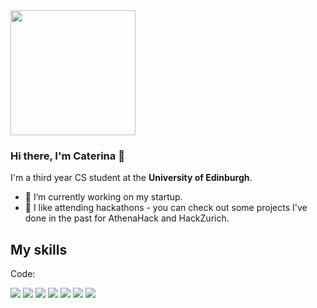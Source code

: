 <img src="https://images.squarespace-cdn.com/content/v1/5ad2754d75f9eeb22cb26028/1566715705847-O82KZ2V95UQCVKXQWZ0A/light+pink+banner-03.jpg?format=2500w" height="200px"/>

### Hi there, I'm Caterina 👋

I'm a third year CS student at the **University of Edinburgh**.

- 🔭 I’m currently working on my startup.
- 🌱 I like attending hackathons - you can check out some projects I've done in the past for AthenaHack and HackZurich.

## My skills

Code:

![](https://img.shields.io/badge/React-7BDFF2)
![](https://img.shields.io/badge/JavaScript-ff5d8f)
![](https://img.shields.io/badge/HTML5-B2F7EF)
![](https://img.shields.io/badge/Haskell-EFF7F6)
![](https://img.shields.io/badge/Java-F7D6E0)
![](https://img.shields.io/badge/Python-ff5d8f)
![](https://img.shields.io/badge/C-bff8ff)


